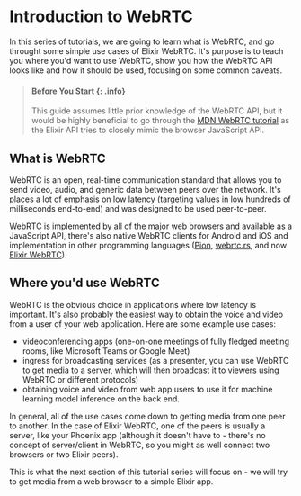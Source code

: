 # Introduction to WebRTC

In this series of tutorials, we are going to learn what is WebRTC, and go throught some simple use cases of Elixir WebRTC.
It's purpose is to teach you where you'd want to use WebRTC, show you how the WebRTC API looks like and how it should
be used, focusing on some common caveats.

> #### Before You Start {: .info}
> This guide assumes little prior knowledge of the WebRTC API, but it would be highly beneficial
> to go through the [MDN WebRTC tutorial](https://developer.mozilla.org/en-US/docs/Web/API/WebRTC_API)
> as the Elixir API tries to closely mimic the browser JavaScript API.

## What is WebRTC

WebRTC is an open, real-time communication standard that allows you to send video, audio, and generic data between peers over the network.
It's places a lot of emphasis on low latency (targeting values in low hundreds of milliseconds end-to-end) and was designed to be used peer-to-peer.

WebRTC is implemented by all of the major web browsers and available as a JavaScript API, there's also native WebRTC clients for Android and iOS
and implementation in other programming languages ([Pion](https://github.com/pion/webrtc), [webrtc.rs](https://github.com/webrtc-rs/webrtc),
and now [Elixir WebRTC](https://github.com/elixir-webrtc/ex_webrtc)).

## Where you'd use WebRTC

WebRTC is the obvious choice in applications where low latency is important. It's also probably the easiest way to obtain the voice and video from a user of
your web application. Here are some example use cases:

* videoconferencing apps (one-on-one meetings of fully fledged meeting rooms, like Microsoft Teams or Google Meet)
* ingress for broadcasting services (as a presenter, you can use WebRTC to get media to a server, which will then broadcast it to viewers using WebRTC or different protocols)
* obtaining voice and video from web app users to use it for machine learning model inference on the back end.

In general, all of the use cases come down to getting media from one peer to another. In the case of Elixir WebRTC, one of the peers is usually a server,
like your Phoenix app (although it doesn't have to - there's no concept of server/client in WebRTC, so you might as well connect two browsers or two Elixir peers).

This is what the next section of this tutorial series will focus on - we will try to get media from a web browser to a simple Elixir app.
